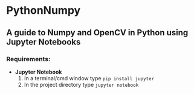 # PythonNumpy  
## A guide to Numpy and OpenCV in Python using Jupyter Notebooks 

### Requirements:
+ **Jupyter Notebook**
  1. In a terminal/cmd window type `pip install jupyter`
  1. In the project directory type `jupyter notebook`

